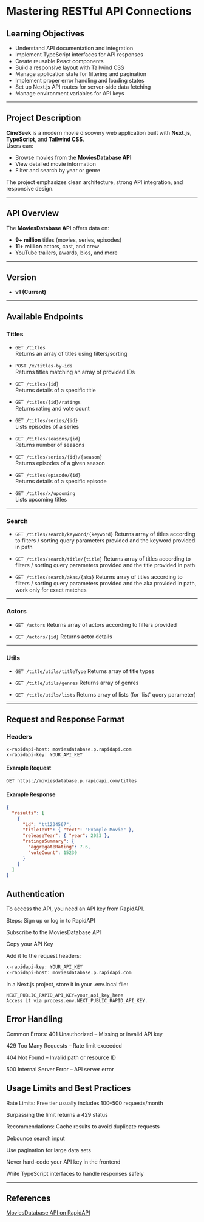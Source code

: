 # Mastering RESTful API Connections

## Learning Objectives

- Understand API documentation and integration
- Implement TypeScript interfaces for API responses
- Create reusable React components
- Build a responsive layout with Tailwind CSS
- Manage application state for filtering and pagination
- Implement proper error handling and loading states
- Set up Next.js API routes for server-side data fetching
- Manage environment variables for API keys

---

## Project Description

**CineSeek** is a modern movie discovery web application built with **Next.js**, **TypeScript**, and **Tailwind CSS**.  
Users can:
- Browse movies from the **MoviesDatabase API**
- View detailed movie information
- Filter and search by year or genre

The project emphasizes clean architecture, strong API integration, and responsive design.

---

## API Overview

The **MoviesDatabase API** offers data on:
- **9+ million** titles (movies, series, episodes)
- **11+ million** actors, cast, and crew
- YouTube trailers, awards, bios, and more

---

## Version

- **v1 (Current)**

---

## Available Endpoints

### Titles

- `GET /titles`  
  Returns an array of titles using filters/sorting

- `POST /x/titles-by-ids`  
  Returns titles matching an array of provided IDs

- `GET /titles/{id}`  
  Returns details of a specific title

- `GET /titles/{id}/ratings`  
  Returns rating and vote count

- `GET /titles/series/{id}`  
  Lists episodes of a series

- `GET /titles/seasons/{id}`  
  Returns number of seasons

- `GET /titles/series/{id}/{season}`  
  Returns episodes of a given season

- `GET /titles/episode/{id}`  
  Returns details of a specific episode

- `GET /titles/x/upcoming`  
  Lists upcoming titles

---

### Search

- `GET /titles/search/keyword/{keyword}`
  Returns array of titles according to filters / sorting query parameters provided and the keyword provided in path
  
- `GET /titles/search/title/{title}`
  Returns array of titles according to filters / sorting query parameters provided and the title provided in path
  
- `GET /titles/search/akas/{aka}`
  Returns array of titles according to filters / sorting query parameters provided and the aka provided in path, work only for exact matches

---

### Actors

- `GET /actors`
  Returns array of actors according to filters provided
  
- `GET /actors/{id}`
   Returns actor details
  

---

###  Utils

- `GET /title/utils/titleType`
  Returns array of title types
  
- `GET /title/utils/genres`
  Returns array of genres

- `GET /title/utils/lists`
   Returns array of lists (for 'list' query parameter)

---

## Request and Response Format

### Headers

```http
x-rapidapi-host: moviesdatabase.p.rapidapi.com
x-rapidapi-key: YOUR_API_KEY
```

#### Example Request
```bash
GET https://moviesdatabase.p.rapidapi.com/titles
```

#### Example Response
```json
{
  "results": [
    {
      "id": "tt1234567",
      "titleText": { "text": "Example Movie" },
      "releaseYear": { "year": 2023 },
      "ratingsSummary": {
        "aggregateRating": 7.6,
        "voteCount": 15230
      }
    }
  ]
}
```

## Authentication
To access the API, you need an API key from RapidAPI.

Steps:
Sign up or log in to RapidAPI

Subscribe to the MoviesDatabase API

Copy your API Key

Add it to the request headers:

```h
x-rapidapi-key: YOUR_API_KEY
x-rapidapi-host: moviesdatabase.p.rapidapi.com
```
In a Next.js project, store it in your .env.local file:

```env
NEXT_PUBLIC_RAPID_API_KEY=your_api_key_here
Access it via process.env.NEXT_PUBLIC_RAPID_API_KEY.
```

## Error Handling
Common Errors:
401 Unauthorized – Missing or invalid API key

429 Too Many Requests – Rate limit exceeded

404 Not Found – Invalid path or resource ID

500 Internal Server Error – API server error


## Usage Limits and Best Practices
Rate Limits:
Free tier usually includes 100–500 requests/month

Surpassing the limit returns a 429 status

Recommendations:
Cache results to avoid duplicate requests

Debounce search input

Use pagination for large data sets

Never hard-code your API key in the frontend

Write TypeScript interfaces to handle responses safely

---

## References
[MoviesDatabase API on RapidAPI](https://rapidapi.com/SAdrian/api/moviesdatabase)
